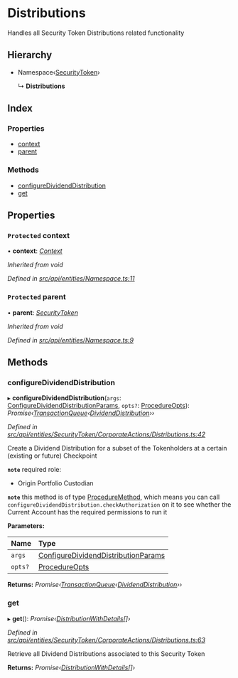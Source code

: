 # Distributions

Handles all Security Token Distributions related functionality

## Hierarchy

* Namespace‹[SecurityToken](securitytoken.md)›

  ↳ **Distributions**

## Index

### Properties

* [context](distributions.md#protected-context)
* [parent](distributions.md#protected-parent)

### Methods

* [configureDividendDistribution](distributions.md#configuredividenddistribution)
* [get](distributions.md#get)

## Properties

### `Protected` context

• **context**: [_Context_](context.md)

_Inherited from void_

_Defined in_ [_src/api/entities/Namespace.ts:11_](https://github.com/PolymathNetwork/polymesh-sdk/blob/7362b318/src/api/entities/Namespace.ts#L11)

### `Protected` parent

• **parent**: [_SecurityToken_](securitytoken.md)

_Inherited from void_

_Defined in_ [_src/api/entities/Namespace.ts:9_](https://github.com/PolymathNetwork/polymesh-sdk/blob/7362b318/src/api/entities/Namespace.ts#L9)

## Methods

### configureDividendDistribution

▸ **configureDividendDistribution**\(`args`: [ConfigureDividendDistributionParams](../globals.md#configuredividenddistributionparams), `opts?`: [ProcedureOpts](../interfaces/procedureopts.md)\): _Promise‹_[_TransactionQueue_](transactionqueue.md)_‹_[_DividendDistribution_](dividenddistribution.md)_››_

_Defined in_ [_src/api/entities/SecurityToken/CorporateActions/Distributions.ts:42_](https://github.com/PolymathNetwork/polymesh-sdk/blob/7362b318/src/api/entities/SecurityToken/CorporateActions/Distributions.ts#L42)

Create a Dividend Distribution for a subset of the Tokenholders at a certain \(existing or future\) Checkpoint

**`note`** required role:

* Origin Portfolio Custodian

**`note`** this method is of type [ProcedureMethod](../interfaces/proceduremethod.md), which means you can call `configureDividendDistribution.checkAuthorization` on it to see whether the Current Account has the required permissions to run it

**Parameters:**

| Name | Type |
| :--- | :--- |
| `args` | [ConfigureDividendDistributionParams](../globals.md#configuredividenddistributionparams) |
| `opts?` | [ProcedureOpts](../interfaces/procedureopts.md) |

**Returns:** _Promise‹_[_TransactionQueue_](transactionqueue.md)_‹_[_DividendDistribution_](dividenddistribution.md)_››_

### get

▸ **get**\(\): _Promise‹_[_DistributionWithDetails_](../interfaces/distributionwithdetails.md)_\[\]›_

_Defined in_ [_src/api/entities/SecurityToken/CorporateActions/Distributions.ts:63_](https://github.com/PolymathNetwork/polymesh-sdk/blob/7362b318/src/api/entities/SecurityToken/CorporateActions/Distributions.ts#L63)

Retrieve all Dividend Distributions associated to this Security Token

**Returns:** _Promise‹_[_DistributionWithDetails_](../interfaces/distributionwithdetails.md)_\[\]›_

